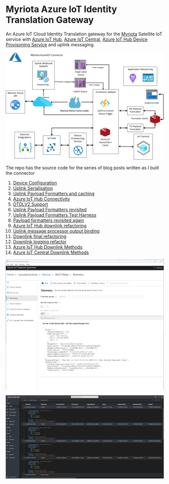 # Myriota Azure IoT Identity Translation Gateway

An Azure IoT Cloud Identity Translation gateway for the [Myriota](https://myriota.com/) Satellite IoT service with [Azure IoT Hub](https://azure.microsoft.com/en-us/products/iot-hub/?WT.mc_id=IoT-MVP-5001375), [Azure IoT Central](https://azure.microsoft.com/en-us/products/iot-central/?WT.mc_id=IoT-MVP-5001375), [Azure IoT Hub Device Provisoning Service](https://learn.microsoft.com/en-us/azure/iot-dps/about-iot-dps?WT.mc_id=IoT-MVP-5001375) and uplink messaging.

![Azure IoT Identity Translation Gateway Archiecture](MyriotaAzureIoTHubConnectorV1.png)

The repo has the source code for the series of blog posts written as I built the connector

1. [Device Configuration](http://blog.devmobile.co.nz/2023/08/25/myriota-device-configuration/)
2. [Uplink Serialisation](http://blog.devmobile.co.nz/2023/09/08/myriota-device-uplink-serialisation/)
3. [Uplink Payload Formatters and caching](http://blog.devmobile.co.nz/2023/09/10/myriota-uplink-payload-formatters-and-caching/)
4. [Azure IoT Hub Connectivity](http://blog.devmobile.co.nz/2023/09/27/myriota-connector-azure-iot-hub-connectivity/)
5. [DTDLV2 Support](http://blog.devmobile.co.nz/2023/09/30/myriota-connector-azure-iot-hub-dtdl-support/)
6. [Uplink Payload Formatters revisited](http://blog.devmobile.co.nz/2023/10/05/myriota-uplink-payload-formatters-revisited/)
7. [Uplink Payload Formatters Test Harness](http://blog.devmobile.co.nz/2023/10/07/myriota-uplink-payload-formatters-test-harness/)
8. [Payload formatters revisited again](http://blog.devmobile.co.nz/2023/10/29/myriota-connector-payload-formatters-revisited-again/)
9. [Azure IoT Hub downlink refactoring](http://blog.devmobile.co.nz/2023/11/03/myriota-connector-azure-iot-hub-downlink-refactoring/)
10. [Uplink message processor output binding](http://blog.devmobile.co.nz/2023/11/08/myriota-connector-uplinkmessageprocessor-queue-output-binding/)
11. [Downlink final refactoring](http://blog.devmobile.co.nz/2023/11/12/myriota-connector-azure-iot-hub-downlink-final-refactoring/)
12. [Downlink logging refactor](http://blog.devmobile.co.nz/2023/11/28/myriota-connector-azure-iot-hub-downlink-logging-refactor/)
13. [Azure IoT Hub Downlink Methods](http://blog.devmobile.co.nz/2023/12/21/myriota-connector-azure-iot-hub-downlink-methods/)
14. [Azure IoT Central Downlink Methods](http://blog.devmobile.co.nz/2024/01/05/myriota-connector-azure-iot-central-downlink-methods/)

![Azure IoT Hub Telemetry Uplink](AzureIoTExplorerLelemetry.png)

![Azure IoT Central Telemetry Uplink](AzureIoTCentralUplink.png)
